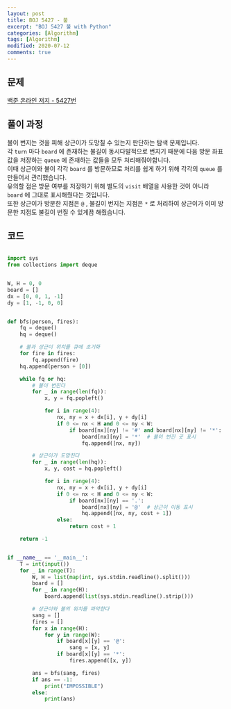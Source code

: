 ```yaml
---
layout: post
title: BOJ 5427 - 불
excerpt: "BOJ 5427 불 with Python"
categories: [Algorithm]
tags: [Algorithm]
modified: 2020-07-12
comments: true
---
```


## 문제
[백준 온라인 저지 - 5427번](https://www.acmicpc.net/problem/5427)

## 풀이 과정
불이 번지는 것을 피해 상근이가 도망칠 수 있는지 판단하는 탐색 문제입니다. <br>
각 `turn` 마다 `board` 에 존재하는 불길이 동시다발적으로 번지기 때문에 다음 방문 좌표값을 저장하는 `queue` 에 존재하는 값들을 모두 처리해줘야합니다. <br>
이때 상근이와 불이 각각 `board` 를 방문하므로 처리를 쉽게 하기 위해 각각의 `queue` 를 만들어서 관리했습니다. <br>
유의할 점은 방문 여부를 저장하기 위해 별도의 `visit` 배열을 사용한 것이 아니라 `board` 에 그대로 표시해줬다는 것입니다. <br>
또한 상근이가 방문한 지점은 `@` , 불길이 번지는 지점은 `*` 로 처리하여 상근이가 이미 방문한 지점도 불길이 번질 수 있게끔 해줬습니다. <br>


## 코드

~~~ python

import sys
from collections import deque


W, H = 0, 0
board = []
dx = [0, 0, 1, -1]
dy = [1, -1, 0, 0]


def bfs(person, fires):
    fq = deque()
    hq = deque()

    # 불과 상근이 위치를 큐에 초기화
    for fire in fires:
        fq.append(fire)
    hq.append(person + [0])

    while fq or hq:
        # 불이 번진다
        for _ in range(len(fq)):
            x, y = fq.popleft()

            for i in range(4):
                nx, ny = x + dx[i], y + dy[i]
                if 0 <= nx < H and 0 <= ny < W:
                    if board[nx][ny] != '#' and board[nx][ny] != '*':
                        board[nx][ny] = '*'  # 불이 번진 곳 표시
                        fq.append([nx, ny])

        # 상근이가 도망친다
        for _ in range(len(hq)):
            x, y, cost = hq.popleft()

            for i in range(4):
                nx, ny = x + dx[i], y + dy[i]
                if 0 <= nx < H and 0 <= ny < W:
                    if board[nx][ny] == '.':
                        board[nx][ny] = '@'  # 상근이 이동 표시
                        hq.append([nx, ny, cost + 1])
                else:
                    return cost + 1

    return -1


if __name__ == '__main__':
    T = int(input())
    for _ in range(T):
        W, H = list(map(int, sys.stdin.readline().split()))
        board = []
        for _ in range(H):
            board.append(list(sys.stdin.readline().strip()))

        # 상근이와 불의 위치를 파악한다
        sang = []
        fires = []
        for x in range(H):
            for y in range(W):
                if board[x][y] == '@':
                    sang = [x, y]
                if board[x][y] == '*':
                    fires.append([x, y])

        ans = bfs(sang, fires)
        if ans == -1:
            print("IMPOSSIBLE")
        else:
            print(ans)

~~~